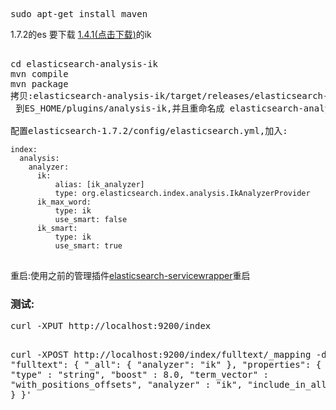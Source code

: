 <pre>sudo apt-get install maven</pre>
1.7.2的es 要下载 <a href="https://github.com/medcl/elasticsearch-analysis-ik/tree/v1.4.1">1.4.1(点击下载)</a>的ik
<pre>

cd elasticsearch-analysis-ik
mvn compile
mvn package
拷贝:elasticsearch-analysis-ik/target/releases/elasticsearch-analysis-ik-1.4.1-jar-with-dependencies.jar<br> 到ES_HOME/plugins/analysis-ik,并且重命名成 elasticsearch-analysis-ik-1.4.1.jar,如果没有这个文件夹就手动创建

配置elasticsearch-1.7.2/config/elasticsearch.yml,加入:
<code>
index:
  analysis:
    analyzer:
      ik:
          alias: [ik_analyzer]
          type: org.elasticsearch.index.analysis.IkAnalyzerProvider
      ik_max_word:
          type: ik
          use_smart: false
      ik_smart:
          type: ik
          use_smart: true
</code>
</pre>

重启:使用之前的管理插件<a target="_blank" href="https://github.com/elastic/elasticsearch-servicewrapper">elasticsearch-servicewrapper</a>重启

<h3>测试:</h3>
<pre>
curl -XPUT http://localhost:9200/index

curl -XPOST http://localhost:9200/index/fulltext/_mapping -d'
{
    "fulltext": {
             "_all": {
            "analyzer": "ik"
        },
        "properties": {
            "content": {
                "type" : "string",
                "boost" : 8.0,
                "term_vector" : "with_positions_offsets",
                "analyzer" : "ik",
                "include_in_all" : true
            }
        }
    }
}'

</pre>


